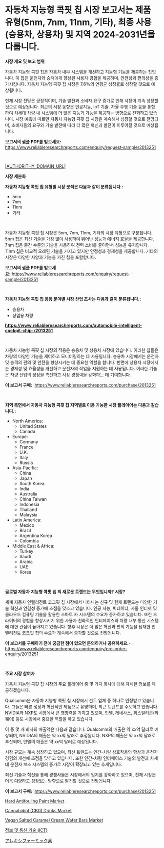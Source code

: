 <p><h1>자동차 지능형 콕핏 칩 시장 보고서는 제품 유형(5nm, 7nm, 11nm, 기타), 최종 사용(승용차, 상용차) 및 지역 2024-2031년을 다룹니다.</h1></p><p><strong>시장 개요 및 보고 범위</strong></p>
<p><p>자동차 지능형 콕핏 칩은 자동차 내부 시스템을 개선하고 지능형 기능을 제공하는 칩입니다. 이 칩은 운전자와 승객에게 향상된 사용자 경험을 제공하며, 안전성과 편의성을 증가시킵니다. 자동차 지능형 콕핏 칩 시장은 7.6%의 연평균 성장률로 성장할 것으로 예상됩니다.</p><p>현재 시장 전망은 긍정적이며, 기술 발전과 소비자 요구 증가로 인해 시장이 계속 성장할 것으로 예상됩니다. 최근의 시장 동향은 인공지능, IoT 기술, 자율 주행 기술 등을 통합하여 차세대 차량 내 시스템에 더 많은 지능과 기능을 제공하는 방향으로 진화하고 있습니다. 시장 예측에 따르면 자동차 지능형 콕핏 칩 시장은 계속해서 성장할 것으로 전망되며, 소비자들의 요구와 기술 발전에 따라 더 많은 혁신과 발전이 이루어질 것으로 예상됩니다.</p></p>
<p><strong>보고서의 샘플 PDF를 받으세요:</strong> <a href="https://www.reliableresearchreports.com/enquiry/request-sample/2013251">https://www.reliableresearchreports.com/enquiry/request-sample/2013251</a></p>
<p>&nbsp;</p>
<p><a href="|AUTHORITHY_DOMAIN_URL|">|AUTHORITHY_DOMAIN_URL|</a></p>
<p><strong>시장 세분화</strong></p>
<p><strong>자동차 지능형 콕핏 칩 유형별 시장 분석은 다음과 같이 분류됩니다.:</strong></p>
<p><ul><li>5nm</li><li>7nm</li><li>11nm</li><li>기타</li></ul></p>
<p>&nbsp;</p>
<p><p>자동차 지능형 콕핏 칩 시장은 5nm, 7nm, 11nm, 기타의 시장 유형으로 구분됩니다. 5nm 칩은 최신 기술을 가장 많이 사용하여 뛰어난 성능과 에너지 효율을 제공합니다. 7nm 칩은 중간 수준의 기술을 사용하여 전력 소비를 줄이면서 성능을 유지합니다. 11nm 칩은 비교적 오래된 기술을 가지고 있지만 안정성과 경제성을 제공합니다. 기타의 시장은 다양한 사양과 기능을 가진 칩을 포함합니다.</p></p>
<p><strong>보고서의 샘플 PDF를 받으세요:</strong>&nbsp;<a href="https://www.reliableresearchreports.com/enquiry/request-sample/2013251">https://www.reliableresearchreports.com/enquiry/request-sample/2013251</a></p>
<p>&nbsp;</p>
<p><strong> 자동차 지능형 콕핏 칩 응용 분야별 시장 산업 조사는 다음과 같이 분류됩니다.:</strong></p>
<p><ul><li>승용차</li><li>상업용 차량</li></ul></p>
<p><strong><a href="https://www.reliableresearchreports.com/automobile-intelligent-cockpit-chip-r2013251">https://www.reliableresearchreports.com/automobile-intelligent-cockpit-chip-r2013251</a></strong></p>
<p>&nbsp;</p>
<p><p>자동차 지능형 콕핏 칩 시장의 적용은 승용차 및 상용차 시장에 있습니다. 이러한 칩들은 차량의 다양한 기능을 제어하고 모니터링하는 데 사용됩니다. 승용차 시장에서는 운전자 및 승객의 편의 및 안전을 향상시키는 데 중요한 역할을 합니다. 반면에 상용차 시장에서는 경제성 및 효율성을 개선하고 운전자의 작업을 지원하는 데 사용됩니다. 이러한 기술은 차량 산업의 성장을 촉진하고 시장 경쟁력을 강화하는 데 기여합니다.</p></p>
<p><strong>이 보고서 구매:</strong>&nbsp; <a href="https://www.reliableresearchreports.com/purchase/2013251">https://www.reliableresearchreports.com/purchase/2013251</a></p>
<p>&nbsp;</p>
<p><strong>지역 측면에서 자동차 지능형 콕핏 칩 지역별로 이용 가능한 시장 플레이어는 다음과 같습니다.:</strong></p>
<p><ul>
    <li>
        North America:
        <ul>
            <li>United States</li>
            <li>Canada</li>
        </ul>
    </li>
    <li>
        Europe:
        <ul>
            <li>Germany</li>
            <li>France</li>
            <li>U.K.</li>
            <li>Italy</li>
            <li>Russia</li>
        </ul>
    </li>
    <li>
        Asia-Pacific:
        <ul>
            <li>China</li>
            <li>Japan</li>
            <li>South Korea</li>
            <li>India</li>
            <li>Australia</li>
            <li>China Taiwan</li>
            <li>Indonesia</li>
            <li>Thailand</li>
            <li>Malaysia</li>
        </ul>
    </li>
    <li>
        Latin America:
        <ul>
            <li>Mexico</li>
            <li>Brazil</li>
            <li>Argentina Korea</li>
            <li>Colombia</li>
        </ul>
    </li>
    <li>
        Middle East & Africa:
        <ul>
            <li>Turkey</li>
            <li>Saudi</li>
            <li>Arabia</li>
            <li>UAE</li>
            <li>Korea</li>
        </ul>
    </li>
    </ul></p>
<p>&nbsp;</p>
<p><strong>글로벌 자동차 지능형 콕핏 칩 의 새로운 트렌드는 무엇입니까? 시장?</strong></p>
<p><p>세계 자동차 인텔리전트 코크핏 칩 시장에서 나타나는 신규 및 현재 트렌드는 다양한 기술 혁신과 연결성 증가에 초점을 맞추고 있습니다. 인공 지능, 빅데이터, 사물 인터넷 및 클라우드 컴퓨팅 기술을 활용한 스마트 카 시스템의 수요가 증가하고 있습니다. 또한 드라이버의 경험을 향상시키기 위한 사용자 친화적인 인터페이스와 차량 내부 통신 시스템에 대한 관심이 높아지고 있습니다. 향후 시장은 더 많은 혁신과 편의 기능을 탑재한 인텔리전트 코크핏 칩의 수요가 계속해서 증가할 것으로 전망됩니다.</p></p>
<p><strong>이 보고서를 구매하기 전에 궁금한 점이 있으면 문의하거나 공유하세요.</strong>- <a href="https://www.reliableresearchreports.com/enquiry/pre-order-enquiry/2013251">https://www.reliableresearchreports.com/enquiry/pre-order-enquiry/2013251</a></p>
<p>&nbsp;</p>
<p><strong>주요 시장 참여자</strong></p>
<p><p>자동차 지능형 콕핏 칩 시장의 주요 플레이어 중 몇 가지 회사에 대해 자세한 정보를 제공하겠습니다.</p><p>Qualcomm은 자동차 지능형 콕핏 칩 시장에서 선두 업체 중 하나로 인정받고 있습니다. 그들은 빠른 성장과 혁신적인 제품으로 유명하며, 최근 트렌드를 주도하고 있습니다. NVIDIA와 NXP도 시장에서 큰 영향력을 가지고 있으며, 인텔, 레네사스, 휘스일리콘(화웨이) 등도 시장에서 중요한 역할을 하고 있습니다.</p><p>이 중 몇 개 회사의 매출액은 다음과 같습니다. Qualcomm의 매출은 약 xx억 달러로 예상되며, NVIDIA의 매출은 약 xx억 달러로 추정됩니다. NXP의 매출은 약 xx억 달러로 추산되며, 인텔의 매출은 약 xx억 달러로 예상됩니다.</p><p>시장 규모는 계속 성장하고 있으며, 최신 트렌드는 인간-차량 상호작용의 향상과 운전자 경험의 개선에 초점을 맞추고 있습니다. 또한 인간-차량 인터페이스 기술의 발전과 차세대 운전자 보조 시스템의 증가로 시장이 확장되고 있는 추세입니다.</p><p>최신 기술과 혁신을 통해 경쟁사들은 시장에서의 입지를 강화하고 있으며, 전체 시장은 더욱 다양하고 성장있는 방향으로 발전할 것으로 전망됩니다.</p></p>
<p><strong>이 보고서 구매:</strong>&nbsp;&nbsp;<a href="https://www.reliableresearchreports.com/purchase/2013251">https://www.reliableresearchreports.com/purchase/2013251</a></p>
<p><p><a href="https://github.com/marthawweekle/Market-Research-Report-List-1/blob/main/hard-antifouling-paint-market.md">Hard Antifouling Paint Market</a></p><p><a href="https://issuu.com/reportprime-2/docs/cannabidiol-cbd-drinks-market-size-_cf7a180679ecda">Cannabidiol (CBD) Drinks Market</a></p><p><a href="https://issuu.com/reportprime-2/docs/vegan-salted-caramel-cream-wafer-bars-market-size-">Vegan Salted Caramel Cream Wafer Bars Market</a></p><p><a href="https://medium.com/@kirana180201_26468/%EC%A0%95%EB%B3%B4-%ED%86%B5%EC%8B%A0-%EA%B8%B0%EC%88%A0-ict-%EC%8B%9C%EC%9E%A5-%EC%A0%84%EB%A7%9D-%EC%99%84%EB%B2%BD%ED%95%9C-%EC%82%B0%EC%97%85-%EB%B6%84%EC%84%9D-2024%EB%85%84%EB%B6%80%ED%84%B0-2031%EB%85%84%EA%B9%8C%EC%A7%80-ec62839134af">정보 및 통신 기술 (ICT)</a></p><p><a href="https://github.com/LenoraKris2023/Market-Research-Report-List-1/blob/main/1773513117840.md">アレキシファーミック薬</a></p></p>
